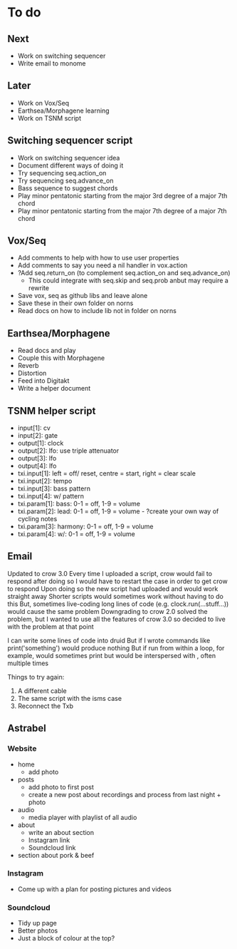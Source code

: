 # To do

## Next
- Work on switching sequencer
- Write email to monome

## Later
- Work on Vox/Seq
- Earthsea/Morphagene learning
- Work on TSNM script

## Switching sequencer script
- Work on switching sequencer idea
- Document different ways of doing it
- Try sequencing seq.action_on
- Try sequencing seq.advance_on
- Bass sequence to suggest chords
- Play minor pentatonic starting from the major 3rd degree of a major 7th chord
- Play minor pentatonic starting from the major 7th degree of a major 7th chord

## Vox/Seq
- Add comments to help with how to use user properties
- Add comments to say you need a nil handler in vox.action
- ?Add seq.return_on (to complement seq.action_on and seq.advance_on)
  - This could integrate with seq.skip and seq.prob anbut may require a rewrite
- Save vox, seq as github libs and leave alone
- Save these in their own folder on norns
- Read docs on how to include lib not in folder on norns

## Earthsea/Morphagene
- Read docs and play
- Couple this with Morphagene
- Reverb
- Distortion
- Feed into Digitakt
- Write a helper document

## TSNM helper script
- input[1]: cv
- input[2]: gate
- output[1]: clock
- output[2]: lfo: use triple attenuator
- output[3]: lfo
- output[4]: lfo
- txi.input[1]: left = off/ reset, centre = start, right = clear scale
- txi.input[2]: tempo
- txi.input[3]: bass pattern
- txi.input[4]: w/ pattern
- txi.param[1]: bass: 0-1 = off, 1-9 = volume
- txi.param[2]: lead: 0-1 = off, 1-9 = volume - ?create your own way of cycling notes
- txi.param[3]: harmony: 0-1 = off, 1-9 = volume
- txi.param[4]: w/: 0-1 = off, 1-9 = volume

## Email
Updated to crow 3.0
Every time I uploaded a script, crow would fail to respond after doing so
I would have to restart the case in order to get crow to respond
Upon doing so the new script had uploaded and would work straight away
Shorter scripts would sometimes work without having to do this
But, sometimes live-coding long lines of code (e.g. clock.run(...stuff...)) would cause the same problem
Downgrading to crow 2.0 solved the problem, but I wanted to use all the features of crow 3.0 so decided to live with the problem at that point

I can write some lines of code into druid
But if I wrote commands like print('something') would produce nothing
But if run from within a loop, for example, would sometimes print but would be interspersed with <crow connected>, often multiple times

Things to try again:
1. A different cable
2. The same script with the isms case
3. Reconnect the Txb

<!-- Hi folks,

I'm having an odd i2c time and am looking for some help.

I have an Intellijel Palette case that has crow, TXo, JF, two w/ and a TXb. It mostly works, but I found some strange behaviour with the two w/.

They both follow commands sent from crow if they are in w/syn mode. I have even been able to address them separately using the method described here: https://llllllll.co/t/mannequins-w-2-beta-testing/34091#alternate-ii-address-4.

However, when either of them is set to w/del or w/tape and I sent an ii message to change a parameter the whole system freezes. No more messages can be sent or received from crow.

I have tried a few i2c-type things:
1. All modules in series, then with the addition of the TXb
2. All modules in parallel connected to the TXb - exactly the same

Next I plan to disconnect everything but the w/ and crow and reconnect everything one at a time. Then I'm going to have a look at the TXb, which actually sits within the case.

It is super strange that when in w/syn mode everything works perfectly. I'm using w20b7 firmware.

Incidentally, I have an issue with crow which means I have to do a hard reset after I run or upload a script. I've always wondered if this was i2c related.

Thoughts? Anyone?
Thank you! -->

## Astrabel
### Website
- home
  - add photo
- posts
  - add photo to first post
  - create a new post about recordings and process from last night + photo
- audio
  - media player with playlist of all audio
- about
  - write an about section
  - Instagram link
  - Soundcloud link
- section about pork & beef

### Instagram
- Come up with a plan for posting pictures and videos

### Soundcloud
- Tidy up page
- Better photos
- Just a block of colour at the top?
